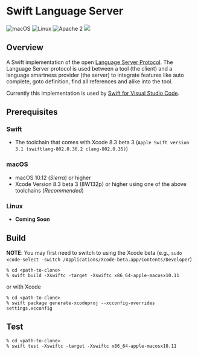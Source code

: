 # Swift Language Server

![macOS](https://img.shields.io/badge/os-macOS-green.svg?style=flat)
![Linux](https://img.shields.io/badge/os-linux-green.svg?style=flat)
![Apache 2](https://img.shields.io/badge/license-Apache2-blue.svg?style=flat)
![](https://img.shields.io/badge/Swift-3.1-orange.svg?style=flat)

## Overview

A Swift implementation of the open [Language Server Protocol](https://github.com/Microsoft/language-server-protocol). The Language Server protocol is used between a tool (the client) and a language smartness provider (the server) to integrate features like auto complete, goto definition, find all references and alike into the tool.

Currently this implementation is used by [Swift for Visual Studio Code](https://github.com/RLovelett/vscode-swift).

## Prerequisites

### Swift

* The toolchain that comes with Xcode 8.3 beta 3 (`Apple Swift version 3.1 (swiftlang-802.0.36.2 clang-802.0.35)`)

### macOS

* macOS 10.12 (*Sierra*) or higher
* Xcode Version 8.3 beta 3 (8W132p) or higher using one of the above toolchains (*Recommended*)

### Linux

* **Coming Soon**

## Build

**NOTE**: You may first need to switch to using the Xcode beta (e.g., `sudo xcode-select -switch /Applications/Xcode-beta.app/Contents/Developer`)

```
% cd <path-to-clone>
% swift build -Xswiftc -target -Xswiftc x86_64-apple-macosx10.11
```

or with Xcode

```
% cd <path-to-clone>
% swift package generate-xcodeproj --xcconfig-overrides settings.xcconfig
```

## Test

```
% cd <path-to-clone>
% swift test -Xswiftc -target -Xswiftc x86_64-apple-macosx10.11
```
